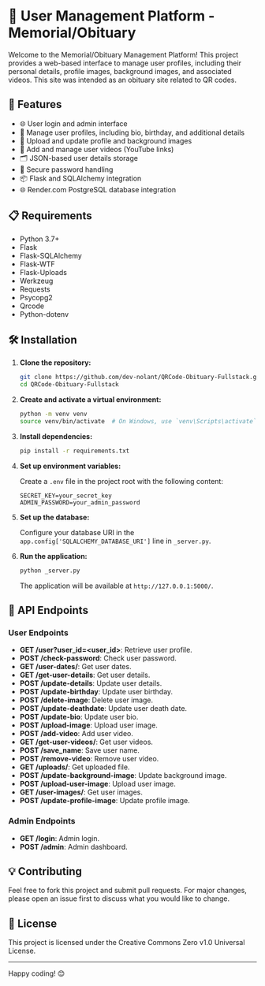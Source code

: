 # 🌟 User Management Platform - Memorial/Obituary

Welcome to the Memorial/Obituary Management Platform! This project provides a web-based interface to manage user profiles, including their personal details, profile images, background images, and associated videos. This site was intended as an obituary site related to QR codes.

## 🚀 Features

- 🌐 User login and admin interface
- 🎨 Manage user profiles, including bio, birthday, and additional details
- 📸 Upload and update profile and background images
- 🎥 Add and manage user videos (YouTube links)
- 🗂️ JSON-based user details storage
- 🔑 Secure password handling
- 📦 Flask and SQLAlchemy integration
- 🌐 Render.com PostgreSQL database integration

## 📋 Requirements

- Python 3.7+
- Flask
- Flask-SQLAlchemy
- Flask-WTF
- Flask-Uploads
- Werkzeug
- Requests
- Psycopg2
- Qrcode
- Python-dotenv

## 🛠️ Installation

1. **Clone the repository:**

    ```bash
    git clone https://github.com/dev-nolant/QRCode-Obituary-Fullstack.git
    cd QRCode-Obituary-Fullstack
    ```

2. **Create and activate a virtual environment:**

    ```bash
    python -m venv venv
    source venv/bin/activate  # On Windows, use `venv\Scripts\activate`
    ```

3. **Install dependencies:**

    ```bash
    pip install -r requirements.txt
    ```

4. **Set up environment variables:**

    Create a `.env` file in the project root with the following content:

    ```env
    SECRET_KEY=your_secret_key
    ADMIN_PASSWORD=your_admin_password
    ```

5. **Set up the database:**

    Configure your database URI in the `app.config['SQLALCHEMY_DATABASE_URI']` line in `_server.py`.

6. **Run the application:**

    ```bash
    python _server.py
    ```

    The application will be available at `http://127.0.0.1:5000/`.

## 📄 API Endpoints

### User Endpoints

- **GET /user?user_id=<user_id>**: Retrieve user profile.
- **POST /check-password**: Check user password.
- **GET /user-dates/<uid>**: Get user dates.
- **GET /get-user-details**: Get user details.
- **POST /update-details**: Update user details.
- **POST /update-birthday**: Update user birthday.
- **POST /delete-image**: Delete user image.
- **POST /update-deathdate**: Update user death date.
- **POST /update-bio**: Update user bio.
- **POST /upload-image**: Upload user image.
- **POST /add-video**: Add user video.
- **GET /get-user-videos/<uid>**: Get user videos.
- **POST /save_name**: Save user name.
- **POST /remove-video**: Remove user video.
- **GET /uploads/<filename>**: Get uploaded file.
- **POST /update-background-image**: Update background image.
- **POST /upload-user-image**: Upload user image.
- **GET /user-images/<uid>**: Get user images.
- **POST /update-profile-image**: Update profile image.

### Admin Endpoints

- **GET /login**: Admin login.
- **POST /admin**: Admin dashboard.

## 💡 Contributing

Feel free to fork this project and submit pull requests. For major changes, please open an issue first to discuss what you would like to change.

## 📄 License

This project is licensed under the Creative Commons Zero v1.0 Universal License.

---

Happy coding! 😊
